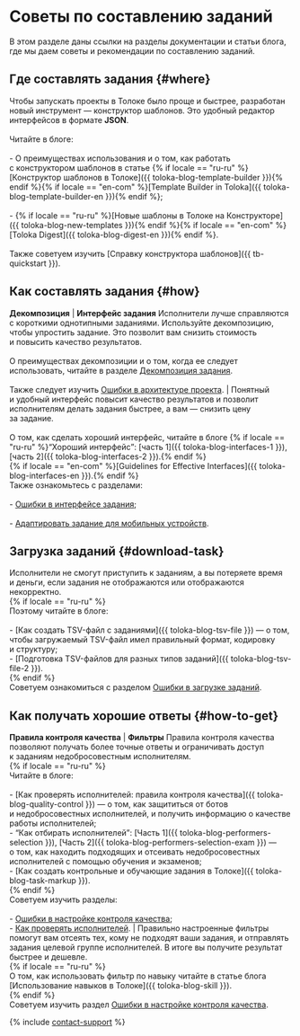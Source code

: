 # Советы по составлению заданий

В этом разделе даны ссылки на разделы документации и статьи блога, где мы даем советы и рекомендации по составлению заданий.

## Где составлять задания {#where}

Чтобы запускать проекты в Толоке было проще и быстрее, разработан новый инструмент — конструктор шаблонов. Это удобный редактор интерфейсов в формате **JSON**.<br/><br/>Читайте в блоге:<br/><br/>- О преимуществах использования и о том, как работать с конструктором шаблонов в статье {% if locale == "ru-ru" %}[Конструктор шаблонов в Толоке]({{ toloka-blog-template-builder }}){% endif %}{% if locale == "en-com" %}[Template Builder in Toloka]({{ toloka-blog-template-builder-en }}){% endif %};<br/>    <br/>- {% if locale == "ru-ru" %}[Новые шаблоны в Толоке на Конструкторе]({{ toloka-blog-new-templates }}){% endif %}{% if locale == "en-com" %}[Toloka Digest]({{ toloka-blog-digest-en }}){% endif %}.<br/><br/>Также советуем изучить [Справку конструктора шаблонов]({{ tb-quickstart }}).


## Как составлять задания {#how}

**Декомпозиция** | **Интерфейс задания**
Исполнители лучше справляются с короткими однотипными заданиями. Используйте декомпозицию, чтобы упростить задание. Это позволит вам снизить стоимость и повысить качество результатов.<br/><br/>О преимуществах декомпозиции и о том, когда ее следует использовать, читайте в разделе [Декомпозиция задания](solution-architecture.md).<br/><br/>Также следует изучить [Ошибки в архитектуре проекта](frequent-customer-errors.md). | Понятный и удобный интерфейс повысит качество результатов и позволит исполнителям делать задания быстрее, а вам — снизить цену за задание.<br/><br/>О том, как сделать хороший интерфейс, читайте в блоге {% if locale == "ru-ru" %}<q>Хороший интерфейс</q>: [часть 1]({{ toloka-blog-interfaces-1 }}), [часть 2]({{ toloka-blog-interfaces-2 }}).{% endif %}<br/> {% if locale == "en-com" %}[Guidelines for Effective Interfaces]({{ toloka-blog-interfaces-en }}).{% endif %} <br/>Также ознакомьтесь с разделами:<br/><br/>- [Ошибки в интерфейсе задания](frequent-customer-errors.md);<br/>    <br/>- [Адаптировать задание для мобильных устройств](mobile.md).


## Загрузка заданий {#download-task}

Исполнители не смогут приступить к заданиям, а вы потеряете время и деньги, если задания не отображаются или отображаются некорректно.<br/> {% if locale == "ru-ru" %}<br/>Поэтому читайте в блоге:<br/><br/>- [Как создать TSV-файл с заданиями]({{ toloka-blog-tsv-file }}) — о том, чтобы загружаемый TSV-файл имел правильный формат, кодировку и структуру;<br/>- [Подготовка TSV-файлов для разных типов заданий]({{ toloka-blog-tsv-file-2 }}).<br/>{% endif %} <br/>Советуем ознакомиться с разделом [Ошибки в загрузке заданий](frequent-customer-errors.md).


## Как получать хорошие ответы {#how-to-get}

**Правила контроля качества** | **Фильтры**
Правила контроля качества позволяют получать более точные ответы и ограничивать доступ к заданиям недобросовестным исполнителям.<br/> {% if locale == "ru-ru" %}<br/>Читайте в блоге:<br/><br/>- [Как проверять исполнителей: правила контроля качества]({{ toloka-blog-quality-control }}) — о том, как защититься от ботов и недобросовестных исполнителей, и получить информацию о качестве работы исполнителей;<br/>- <q>Как отбирать исполнителей</q>: [Часть 1]({{ toloka-blog-performers-selection }}), [Часть 2]({{ toloka-blog-performers-selection-exam }}) — о том, как находить подходящих и отсеивать недобросовестных исполнителей с помощью обучения и экзаменов;<br/>- [Как создать контрольные и обучающие задания в Толоке]({{ toloka-blog-task-markup }}).<br/>{% endif %} <br/>Советуем изучить разделы:<br/><br/>- [Ошибки в настройке контроля качества](frequent-customer-errors.md);<br/>- [Как проверять исполнителей](check-performers.md). | Правильно настроенные фильтры помогут вам отсеять тех, кому не подходят ваши задания, и отправлять задания целевой группе исполнителей. В итоге вы получите результат быстрее и дешевле.<br/> {% if locale == "ru-ru" %}<br/>О том, как использовать фильтр по навыку читайте в статье блога [Использование навыков в Толоке]({{ toloka-blog-skill }}).<br/>{% endif %} <br/>Советуем изучить раздел [Ошибки в настройке контроля качества](frequent-customer-errors.md).


{% include [contact-support](../_includes/contact-support-help.md) %}
